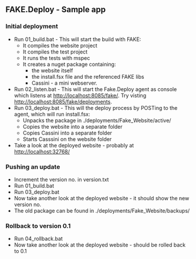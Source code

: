 ## FAKE.Deploy - Sample app

### Initial deployment

* Run 01_build.bat - This will start the build with FAKE:
	* It compiles the website project
	* It compiles the test project
	* It runs the tests with mspec
	* It creates a nuget package containing:
		* the website itself
		* the install.fsx file and the referenced FAKE libs
		* Cassini - a mini webserver.
* Run 02_listen.bat - This will start the Fake.Deploy agent as console which listens at [http://localhost:8085/fake/](http://localhost:8085/fake/). Try visting [http://localhost:8085/fake/deployments](http://localhost:8085/fake/deployments).
* Run 03_deploy.bat - This will the deploy process by POSTing to the agent, which will run install.fsx:
	* Unpacks the package in ./deployments/Fake_Website/active/
	* Copies the website into a separate folder
	* Copies Cassini into a separate folder
	* Starts Casssini on the website folder
* Take a look at the deployed website - probably at [http://localhost:32768/](http://localhost:32768/)

### Pushing an update

* Increment the version no. in version.txt
* Run 01_build.bat
* Run 03_deploy.bat
* Now take another look at the deployed website - it should show the new version no.
* The old package can be found in ./deployments/Fake_Website/backups/

### Rollback to version 0.1

* Run 04_rollback.bat
* Now take another look at the deployed website - should be rolled back to 0.1